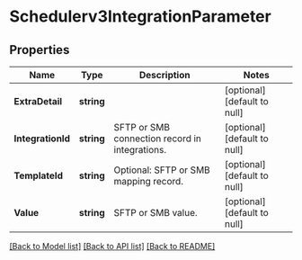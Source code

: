 # Schedulerv3IntegrationParameter

## Properties
Name | Type | Description | Notes
------------ | ------------- | ------------- | -------------
**ExtraDetail** | **string** |  | [optional] [default to null]
**IntegrationId** | **string** | SFTP or SMB connection record in integrations. | [optional] [default to null]
**TemplateId** | **string** | Optional: SFTP or SMB mapping record. | [optional] [default to null]
**Value** | **string** | SFTP or SMB value. | [optional] [default to null]

[[Back to Model list]](../README.md#documentation-for-models) [[Back to API list]](../README.md#documentation-for-api-endpoints) [[Back to README]](../README.md)

